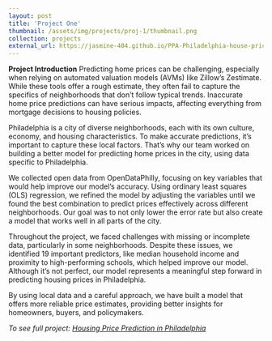 ```yaml
---
layout: post
title: 'Project One'
thumbnail: /assets/img/projects/proj-1/thumbnail.png
collection: projects
external_url: https://jasmine-404.github.io/PPA-Philadelphia-house-price-prediction/
---
```

**Project Introduction**
Predicting home prices can be challenging, especially when relying on automated valuation models (AVMs) like Zillow’s Zestimate. While these tools offer a rough estimate, they often fail to capture the specifics of neighborhoods that don’t follow typical trends. Inaccurate home price predictions can have serious impacts, affecting everything from mortgage decisions to housing policies.

Philadelphia is a city of diverse neighborhoods, each with its own culture, economy, and housing characteristics. To make accurate predictions, it’s important to capture these local factors. That’s why our team worked on building a better model for predicting home prices in the city, using data specific to Philadelphia.

We collected open data from OpenDataPhilly, focusing on key variables that would help improve our model’s accuracy. Using ordinary least squares (OLS) regression, we refined the model by adjusting the variables until we found the best combination to predict prices effectively across different neighborhoods. Our goal was to not only lower the error rate but also create a model that works well in all parts of the city.

Throughout the project, we faced challenges with missing or incomplete data, particularly in some neighborhoods. Despite these issues, we identified 19 important predictors, like median household income and proximity to high-performing schools, which helped improve our model. Although it’s not perfect, our model represents a meaningful step forward in predicting housing prices in Philadelphia.

By using local data and a careful approach, we have built a model that offers more reliable price estimates, providing better insights for homeowners, buyers, and policymakers.

*To see full project: [Housing Price Prediction in Philadelphia](https://jasmine-404.github.io/PPA-Philadelphia-house-price-prediction/)*